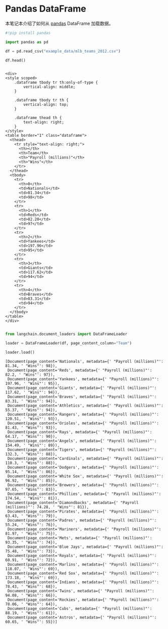 # Pandas DataFrame
本笔记本介绍了如何从 [pandas](https://pandas.pydata.org/pandas-docs/stable/user_guide/index.html) DataFrame 加载数据。

```python
#!pip install pandas
```

```python
import pandas as pd
```

```python
df = pd.read_csv("example_data/mlb_teams_2012.csv")
```

```python
df.head()
```


```

<div>
<style scoped>
    .dataframe tbody tr th:only-of-type {
        vertical-align: middle;
    }

    .dataframe tbody tr th {
        vertical-align: top;
    }

    .dataframe thead th {
        text-align: right;
    }
</style>
<table border="1" class="dataframe">
  <thead>
    <tr style="text-align: right;">
      <th></th>
      <th>Team</th>
      <th>"Payroll (millions)"</th>
      <th>"Wins"</th>
    </tr>
  </thead>
  <tbody>
    <tr>
      <th>0</th>
      <td>Nationals</td>
      <td>81.34</td>
      <td>98</td>
    </tr>
    <tr>
      <th>1</th>
      <td>Reds</td>
      <td>82.20</td>
      <td>97</td>
    </tr>
    <tr>
      <th>2</th>
      <td>Yankees</td>
      <td>197.96</td>
      <td>95</td>
    </tr>
    <tr>
      <th>3</th>
      <td>Giants</td>
      <td>117.62</td>
      <td>94</td>
    </tr>
    <tr>
      <th>4</th>
      <td>Braves</td>
      <td>83.31</td>
      <td>94</td>
    </tr>
  </tbody>
</table>
</div>


```

```python
from langchain.document_loaders import DataFrameLoader
```

```python
loader = DataFrameLoader(df, page_content_column="Team")
```

```python
loader.load()
```


    [Document(page_content='Nationals', metadata={' "Payroll (millions)"': 81.34, ' "Wins"': 98}),
     Document(page_content='Reds', metadata={' "Payroll (millions)"': 82.2, ' "Wins"': 97}),
     Document(page_content='Yankees', metadata={' "Payroll (millions)"': 197.96, ' "Wins"': 95}),
     Document(page_content='Giants', metadata={' "Payroll (millions)"': 117.62, ' "Wins"': 94}),
     Document(page_content='Braves', metadata={' "Payroll (millions)"': 83.31, ' "Wins"': 94}),
     Document(page_content='Athletics', metadata={' "Payroll (millions)"': 55.37, ' "Wins"': 94}),
     Document(page_content='Rangers', metadata={' "Payroll (millions)"': 120.51, ' "Wins"': 93}),
     Document(page_content='Orioles', metadata={' "Payroll (millions)"': 81.43, ' "Wins"': 93}),
     Document(page_content='Rays', metadata={' "Payroll (millions)"': 64.17, ' "Wins"': 90}),
     Document(page_content='Angels', metadata={' "Payroll (millions)"': 154.49, ' "Wins"': 89}),
     Document(page_content='Tigers', metadata={' "Payroll (millions)"': 132.3, ' "Wins"': 88}),
     Document(page_content='Cardinals', metadata={' "Payroll (millions)"': 110.3, ' "Wins"': 88}),
     Document(page_content='Dodgers', metadata={' "Payroll (millions)"': 95.14, ' "Wins"': 86}),
     Document(page_content='White Sox', metadata={' "Payroll (millions)"': 96.92, ' "Wins"': 85}),
     Document(page_content='Brewers', metadata={' "Payroll (millions)"': 97.65, ' "Wins"': 83}),
     Document(page_content='Phillies', metadata={' "Payroll (millions)"': 174.54, ' "Wins"': 81}),
     Document(page_content='Diamondbacks', metadata={' "Payroll (millions)"': 74.28, ' "Wins"': 81}),
     Document(page_content='Pirates', metadata={' "Payroll (millions)"': 63.43, ' "Wins"': 79}),
     Document(page_content='Padres', metadata={' "Payroll (millions)"': 55.24, ' "Wins"': 76}),
     Document(page_content='Mariners', metadata={' "Payroll (millions)"': 81.97, ' "Wins"': 75}),
     Document(page_content='Mets', metadata={' "Payroll (millions)"': 93.35, ' "Wins"': 74}),
     Document(page_content='Blue Jays', metadata={' "Payroll (millions)"': 75.48, ' "Wins"': 73}),
     Document(page_content='Royals', metadata={' "Payroll (millions)"': 60.91, ' "Wins"': 72}),
     Document(page_content='Marlins', metadata={' "Payroll (millions)"': 118.07, ' "Wins"': 69}),
     Document(page_content='Red Sox', metadata={' "Payroll (millions)"': 173.18, ' "Wins"': 69}),
     Document(page_content='Indians', metadata={' "Payroll (millions)"': 78.43, ' "Wins"': 68}),
     Document(page_content='Twins', metadata={' "Payroll (millions)"': 94.08, ' "Wins"': 66}),
     Document(page_content='Rockies', metadata={' "Payroll (millions)"': 78.06, ' "Wins"': 64}),
     Document(page_content='Cubs', metadata={' "Payroll (millions)"': 88.19, ' "Wins"': 61}),
     Document(page_content='Astros', metadata={' "Payroll (millions)"': 60.65, ' "Wins"': 55})]




```python

```